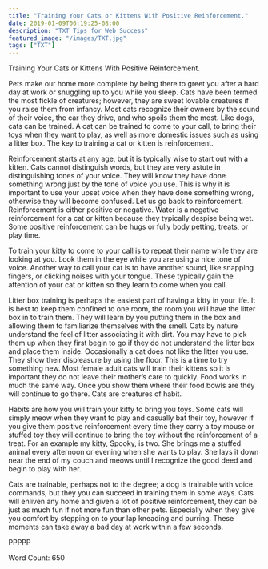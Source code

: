 ```yaml
---
title: "Training Your Cats or Kittens With Positive Reinforcement."
date: 2019-01-09T06:19:25-08:00
description: "TXT Tips for Web Success"
featured_image: "/images/TXT.jpg"
tags: ["TXT"]
---
```


Training Your Cats or Kittens With Positive Reinforcement.

Pets make our home more complete by being there to greet you after a hard day at work or snuggling up to you while you sleep. Cats have been termed the most fickle of creatures; however, they are sweet lovable creatures if you raise them from infancy.  Most cats recognize their owners by the sound of their voice, the car they drive, and who spoils them the most. Like dogs, cats can be trained. A cat can be trained to come to your call, to bring their toys when they want to play, as well as more domestic issues such as using a litter box.  The key to training a cat or kitten is reinforcement.

Reinforcement starts at any age, but it is typically wise to start out with a kitten. Cats cannot distinguish words, but they are very astute in distinguishing tones of your voice.  They will know they have done something wrong just by the tone of voice you use. This is why it is important to use your upset voice when they have done something wrong, otherwise they will become confused.  Let us go back to reinforcement. Reinforcement is either positive or negative. Water is a negative reinforcement for a cat or kitten because they typically despise being wet. Some positive reinforcement can be hugs or fully body petting, treats, or play time.

To train your kitty to come to your call is to repeat their name while they are looking at you. Look them in the eye while you are using a nice tone of voice. Another way to call your cat is to have another sound, like snapping fingers, or clicking noises with your tongue. These typically gain the attention of your cat or kitten so they learn to come when you call.

Litter box training is perhaps the easiest part of having a kitty in your life. It is best to keep them confined to one room, the room you will have the litter box in to train them.  They will learn by you putting them in the box and allowing them to familiarize themselves with the smell. Cats by nature understand the feel of litter associating it with dirt. You may have to pick them up when they first begin to go if they do not understand the litter box and place them inside.  Occasionally a cat does not like the litter you use.  They show their displeasure by using the floor.  This is a time to try something new.  Most female adult cats will train their kittens so it is important they do not leave their mother’s care to quickly.  Food works in much the same way.  Once you show them where their food bowls are they will continue to go there. Cats are creatures of habit. 

Habits are how you will train your kitty to bring you toys.  Some cats will simply meow when they want to play and casually bat their toy, however if you give them positive reinforcement every time they carry a toy mouse or stuffed toy they will continue to bring the toy without the reinforcement of a treat.  For an example my kitty, Spooky, is two.  She brings me a stuffed animal every afternoon or evening when she wants to play.  She lays it down near the end of my couch and meows until I recognize the good deed and begin to play with her.  

Cats are trainable, perhaps not to the degree; a dog is trainable with voice commands, but they you can succeed in training them in some ways. Cats will enliven any home and given a lot of positive reinforcement, they can be just as much fun if not more fun than other pets. Especially when they give you comfort by stepping on to your lap kneading and purring. These moments can take away a bad day at work within a few seconds. 

PPPPP

Word Count: 650

